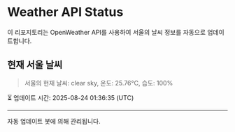 
# Weather API Status

이 리포지토리는 OpenWeather API를 사용하여 서울의 날씨 정보를 자동으로 업데이트합니다.

## 현재 서울 날씨
> 서울의 현재 날씨: clear sky, 온도: 25.76°C, 습도: 100%

⏳ 업데이트 시간: 2025-08-24 01:36:35 (UTC)

---
자동 업데이트 봇에 의해 관리됩니다.
